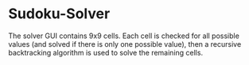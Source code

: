 # Sudoku-Solver

The solver GUI contains 9x9 cells. Each cell is checked for all possible values (and solved if there is only one possible value), then a recursive backtracking algorithm is used to solve the remaining cells.
